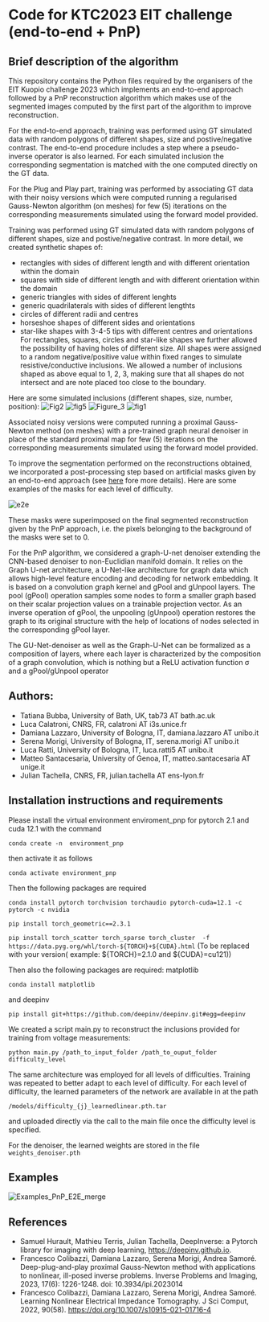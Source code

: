 # Code for KTC2023 EIT challenge (end-to-end + PnP)


## Brief description of the algorithm
This repository contains the Python files required by the organisers of the EIT Kuopio challenge 2023 which implements an end-to-end approach followed by a PnP reconstruction algorithm which makes use of the segmented images computed by the first part of the algorithm to improve reconstruction.

For the end-to-end approach, training was performed using GT simulated data with random polygons of different shapes, size and postive/negative contrast. The end-to-end procedure includes a step where a pseudo-inverse operator is also learned. For each simulated inclusion the corresponding segmentation is matched with the one computed directly on the GT data.

For the Plug and Play part, training was performed by associating GT data with their noisy versions which were computed running a regularised Gauss-Newton algorithm (on meshes) for few (5) iterations on the corresponding measurements simulated using the forward model provided.

Training was performed using GT simulated data with random polygons of different shapes, size and postive/negative contrast. In more detail, we created synthetic shapes of:
- rectangles with sides of different length and with different orientation within the domain
- squares with side of different length and with different orientation within the domain
- generic triangles with sides of different lenghts
- generic quadrilaterals with sides of different lengthts
- circles of different radii and centres
- horseshoe shapes of different sides and orientations
- star-like shapes with 3-4-5 tips with different centres and orientations
For rectangles, squares, circles and star-like shapes we further allowed the possibility of having holes of different size.
All shapes were assigned to a random negative/positive value within fixed ranges to simulate resistive/conductive inclusions. We allowed a number of inclusions shaped as above equal to 1, 2, 3, making sure that all shapes do not intersect and are note placed too close to the boundary.

Here are some simulated inclusions (different shapes, size, number, position):
![Fig2](https://github.com/lucala00/KTC2023_E2E/assets/49308207/7143a902-d650-4c2e-bfe6-da21a19a9550)
![fig5](https://github.com/lucala00/KTC2023_E2E/assets/49308207/ef9111ad-8e03-46dc-83ca-2f548cebebb3)
![Figure_3](https://github.com/lucala00/KTC2023_E2E/assets/49308207/1960ec95-f80b-4b35-b3a7-6d8e7ed69e1c)
![fig1](https://github.com/lucala00/KTC2023_E2E/assets/49308207/c034634f-363c-4c60-99fc-a8aa7ae59a43)

Associated noisy versions were computed running a proximal Gauss-Newton method (on meshes) with a pre-trained graph neural denoiser in place of the standard proximal map for few (5) iterations on the corresponding measurements simulated using the forward model provided.

To improve the segmentation performed on the reconstructions obtained, we incorporated a post-processing step based on artificial masks given by an end-to-end approach (see [here](https://github.com/lucala00/KTC2023_E2E) fore more details). Here are some examples of the masks for each level of difficulty.

![e2e](https://github.com/lucala00/KTC2023_E2E/assets/49308207/089da0f9-0e6d-45ea-9bcc-6aea5ca01884)

These masks were superimposed on the final segmented reconstruction given by the PnP approach, i.e. the pixels belonging to the background of the masks were set to 0.

For the PnP algorithm, we considered a graph-U-net denoiser extending the CNN-based denoiser to non-Euclidian manifold domain. It relies on the Graph U-net architecture, a U-Net-like architecture for graph data which allows high-level feature encoding and decoding for network embedding. It is based on a convolution graph kernel and gPool and gUnpool layers. The pool (gPool) operation samples some nodes to form a smaller graph based on their scalar projection values on a trainable projection vector. As an inverse operation of gPool, the unpooling (gUnpool) operation restores the graph to its original structure with the help of locations of nodes selected in the corresponding gPool layer.

The GU-Net-denoiser as well as the Graph-U-Net can be formalized as a composition of layers, where each layer is characterized by the composition of a graph convolution, which is nothing but a ReLU activation function σ and a gPool/gUnpool operator

## Authors:
- Tatiana Bubba, University of Bath, UK, tab73 AT bath.ac.uk
- Luca Calatroni, CNRS, FR, calatroni AT i3s.unice.fr
- Damiana Lazzaro, University of Bologna, IT, damiana.lazzaro AT unibo.it 
- Serena Morigi, University of Bologna, IT, serena.morigi AT unibo.it 
- Luca Ratti, University of Bologna, IT, luca.ratti5 AT unibo.it
- Matteo Santacesaria, University of Genoa, IT, matteo.santacesaria AT unige.it 
- Julian Tachella, CNRS, FR, julian.tachella AT ens-lyon.fr

## Installation instructions and requirements

Please install the virtual environment enviroment_pnp for pytorch 2.1 and cuda 12.1 with the command

```conda create -n  environment_pnp```

then activate it as follows

```conda activate environment_pnp```

Then the following packages are required

```conda install pytorch torchvision torchaudio pytorch-cuda=12.1 -c pytorch -c nvidia```

```pip install torch_geometric==2.3.1```

```pip install torch_scatter torch_sparse torch_cluster  -f https://data.pyg.org/whl/torch-${TORCH}+${CUDA}.html```
(To be replaced with your version( example: ${TORCH}=2.1.0 and ${CUDA}=cu121))

Then also the following packages are required: matplotlib

```conda install matplotlib```

and deepinv

```pip install git+https://github.com/deepinv/deepinv.git#egg=deepinv```

We created a script main.py to reconstruct the inclusions provided for training from voltage measurements:

```python main.py /path_to_input_folder /path_to_ouput_folder difficulty_level```

The same architecture was employed for all levels of difficulties. Training was repeated to better adapt to each level of difficulty. For each level of difficulty, the learned parameters of the network are available in at the path

```/models/difficulty_{j}_learnedlinear.pth.tar ```

and uploaded directly via the call to the main file once the difficulty level is specified.

For the denoiser, the learned weights are stored in the file
``` weights_denoiser.pth```

## Examples

![Examples_PnP_E2E_merge](https://github.com/msantacesaria/KTC2023_PNPE2E/assets/148894828/b427c896-1cfe-4a82-acac-8e0e2a0e5799)

## References

* Samuel Hurault, Mathieu Terris, Julian Tachella, DeepInverse: a Pytorch library for imaging with deep learning, https://deepinv.github.io.
*  Francesco Colibazzi, Damiana Lazzaro, Serena Morigi, Andrea Samoré. Deep-plug-and-play proximal Gauss-Newton method with applications to nonlinear, ill-posed inverse problems. Inverse Problems and Imaging, 2023, 17(6): 1226-1248. doi: 10.3934/ipi.2023014
* Francesco Colibazzi, Damiana Lazzaro, Serena Morigi, Andrea Samoré. Learning Nonlinear Electrical Impedance Tomography. J Sci Comput, 2022, 90(58). https://doi.org/10.1007/s10915-021-01716-4
